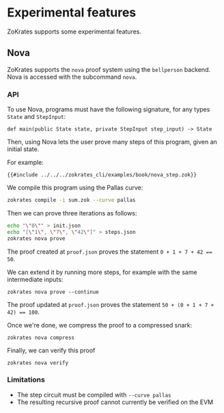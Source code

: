 # Experimental features

ZoKrates supports some experimental features.

## Nova

ZoKrates supports the `nova` proof system using the `bellperson` backend. Nova is accessed with the subcommand `nova`.

### API

To use Nova, programs must have the following signature, for any types `State` and `StepInput`:

```
def main(public State state, private StepInput step_input) -> State
```

Then, using Nova lets the user prove many steps of this program, given an initial state.

For example:

```
{{#include ../../../zokrates_cli/examples/book/nova_step.zok}}
```

We compile this program using the Pallas curve:

```bash
zokrates compile -i sum.zok --curve pallas
```

Then we can prove three iterations as follows:

```bash
echo "\"0\"" > init.json
echo "[\"1\", \"7\", \"42\"]" > steps.json
zokrates nova prove
```

The proof created at `proof.json` proves the statement `0 + 1 + 7 + 42 == 50`.

We can extend it by running more steps, for example with the same intermediate inputs:

```
zokrates nova prove --continue
```

The proof updated at `proof.json` proves the statement `50 + (0 + 1 + 7 + 42) == 100`.

Once we're done, we compress the proof to a compressed snark:

```
zokrates nova compress
```

Finally, we can verify this proof

```
zokrates nova verify
```

### Limitations

- The step circuit must be compiled with `--curve pallas`
- The resulting recursive proof cannot currently be verified on the EVM